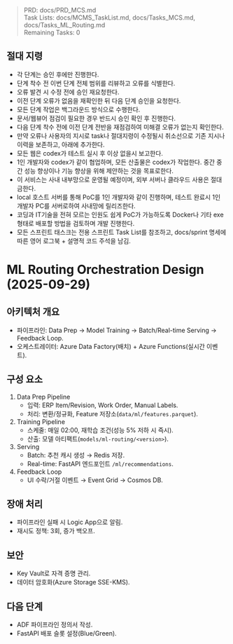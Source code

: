 > PRD: docs/PRD_MCS.md  
> Task Lists: docs/MCMS_TaskList.md, docs/Tasks_MCS.md, docs/Tasks_ML_Routing.md  
> Remaining Tasks: 0

## 절대 지령
- 각 단계는 승인 후에만 진행한다.
- 단계 착수 전 이번 단계 전체 범위를 리뷰하고 오류를 식별한다.
- 오류 발견 시 수정 전에 승인 재요청한다.
- 이전 단계 오류가 없음을 재확인한 뒤 다음 단계 승인을 요청한다.
- 모든 단계 작업은 백그라운드 방식으로 수행한다.
- 문서/웹뷰어 점검이 필요한 경우 반드시 승인 확인 후 진행한다.
- 다음 단계 착수 전에 이전 단계 전반을 재점검하여 미해결 오류가 없는지 확인한다.
- 만약 오류나 사용자의 지시로 task나 절대지령이 수정될시 취소선으로 기존 지시나 이력을 보존하고, 아래에 추가한다.
- 모든 웹은 codex가 테스트 실시 후 이상 없을시 보고한다.
- 1인 개발자와 codex가 같이 협업하며, 모든 산출물은 codex가 작업한다. 중간 중간 성능 향상이나 기능 향상을 위해 제안하는 것을 목표로한다.
- 이 서비스는 사내 내부망으로 운영될 예정이며, 외부 서버나 클라우드 사용은 절대 금한다.
- local 호스트 서버를 통해 PoC를 1인 개발자와 같이 진행하며, 테스트 완료시 1인 개발자 PC를 서버로하여 사내망에 릴리즈한다.
- 코딩과 IT기술을 전혀 모르는 인원도 쉽게 PoC가 가능하도록 Docker나 기타 exe 형태로 배포할 방법을 검토하며 개발 진행한다.
- 모든 스프린트 태스크는 전용 스프린트 Task List를 참조하고, docs/sprint 명세에 따른 영어 로그북 + 설명적 코드 주석을 남김.
# ML Routing Orchestration Design (2025-09-29)

## 아키텍처 개요
- 파이프라인: Data Prep → Model Training → Batch/Real-time Serving → Feedback Loop.
- 오케스트레이터: Azure Data Factory(배치) + Azure Functions(실시간 이벤트).

## 구성 요소
1. Data Prep Pipeline
   - 입력: ERP Item/Revision, Work Order, Manual Labels.
   - 처리: 변환/정규화, Feature 저장소(`data/ml/features.parquet`).
2. Training Pipeline
   - 스케줄: 매일 02:00, 재학습 조건(성능 5% 저하 시 즉시).
   - 산출: 모델 아티팩트(`models/ml-routing/<version>`).
3. Serving
   - Batch: 추천 캐시 생성 → Redis 저장.
   - Real-time: FastAPI 엔드포인트 `/ml/recommendations`.
4. Feedback Loop
   - UI 수락/거절 이벤트 → Event Grid → Cosmos DB.

## 장애 처리
- 파이프라인 실패 시 Logic App으로 알림.
- 재시도 정책: 3회, 증가 백오프.

## 보안
- Key Vault로 자격 증명 관리.
- 데이터 암호화(Azure Storage SSE-KMS).

## 다음 단계
- ADF 파이프라인 정의서 작성.
- FastAPI 배포 슬롯 설정(Blue/Green).

